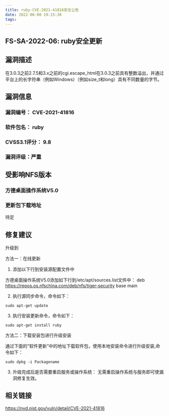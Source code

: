 ```yaml
---
title: ruby-CVE-2021-41816安全公告
date: 2022-06-08 19:15:38
tags:
---
```

## FS-SA-2022-06: ruby安全更新

## 漏洞描述

在3.0.3之前2.7.5和3.x之前的cgi.escape_html在3.0.3之前具有整数溢出，并通过平台上的长字符串（例如Windows）（例如size_t和long）具有不同数量的字节。 

## 漏洞信息

###    漏洞编号： CVE-2021-41816

###    软件包名： ruby

###    CVSS3.1评分： 9.8

###    漏洞评级：严重

## 受影响NFS版本

###    方德桌面操作系统V5.0

### 更新包下载地址

待定

## 修复建议

升级到 

方法一：在线更新

1. 添加以下行到安装源配置文件中

方德桌面操作系统V5.0添加如下行到/etc/apt/sources.list文件中：
deb https://repos.os.nfschina.com/deb/nfs/tiger-security base main

2. 执行源同步命令，命令如下：

```
sudo apt-get update
```

3. 执行安装更新命令，命令如下：

```
sudo apt-get install ruby
```

方法二：下载安装包进行升级安装

通过下面的“软件更新”中的地址下载软件包，使用本地安装命令进行升级安装,命令如下：

```
sudo dpkg -i Packagename
```

3. 升级完成后是否需要重启服务或操作系统：
   无需重启操作系统与服务即可使漏洞修复生效。

## 相关链接

https://nvd.nist.gov/vuln/detail/CVE-2021-41816
